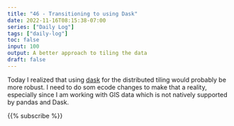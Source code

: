 ```yaml
---
title: "46 - Transitioning to using Dask"
date: 2022-11-16T08:15:38-07:00
series: ["Daily Log"]
tags: ["daily-log"]
toc: false
input: 100
output: A better approach to tiling the data
draft: false
---
```

Today I realized that using [dask](https://www.dask.org/) for the distributed tiling would probably be more robust. I need to do som ecode changes to make that a reality, especially since I am working with GIS data which is not natively supported by pandas and Dask.

{{% subscribe %}}
